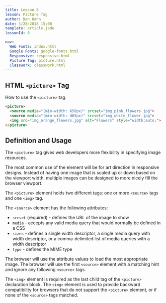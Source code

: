 ```yaml
---
title: Lesson 8
lesson: Picture Tag
author: Dan Hahn
date: 3/28/2018 15:00
template: article.jade
lessonId: 8

nav:
  Web Fonts: index.html
  Google Fonts: google-fonts.html
  Responsive: responsive.html
  Picture Tag: picture.html
  Classwork: classwork.html
---
```


## HTML `<picture>` Tag

How to use the `<picture>` tag:

```html
<picture>
  <source media="(min-width: 650px)" srcset="img_pink_flowers.jpg">
  <source media="(min-width: 465px)" srcset="img_white_flower.jpg">
  <img src="img_orange_flowers.jpg" alt="Flowers" style="width:auto;">
</picture>
```

## Definition and Usage

The `<picture>` tag gives web developers more flexibility in specifying image resources.

The most common use of the <picture> element will be for art direction in responsive designs. Instead of having one image that is scaled up or down based on the viewport width, multiple images can be designed to more nicely fill the browser viewport.

The `<picture>` element holds two different tags: one or more `<source>` tags and one `<img>` tag.

The `<source>` element has the following attributes:

* `srcset` (required) - defines the URL of the image to show
* `media` - accepts any valid media query that would normally be defined in a CSS
* `sizes` - defines a single width descriptor, a single media query with width descriptor, or a comma-delimited list of media queries with a width descriptor
* `type` - defines the MIME type

The browser will use the attribute values to load the most appropriate image. The browser will use the first `<source>` element with a matching hint and ignore any following `<source>` tags.

The `<img>` element is required as the last child tag of the `<picture>` declaration block. The `<img>` element is used to provide backward compatibility for browsers that do not support the `<picture>` element, or if none of the `<source>` tags matched.
